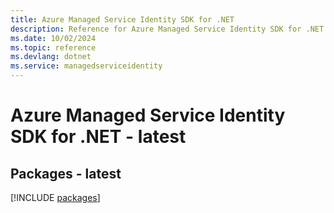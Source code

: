 ```yaml
---
title: Azure Managed Service Identity SDK for .NET
description: Reference for Azure Managed Service Identity SDK for .NET
ms.date: 10/02/2024
ms.topic: reference
ms.devlang: dotnet
ms.service: managedserviceidentity
---
```

# Azure Managed Service Identity SDK for .NET - latest
## Packages - latest
[!INCLUDE [packages](managed-service-identity-index.md)]